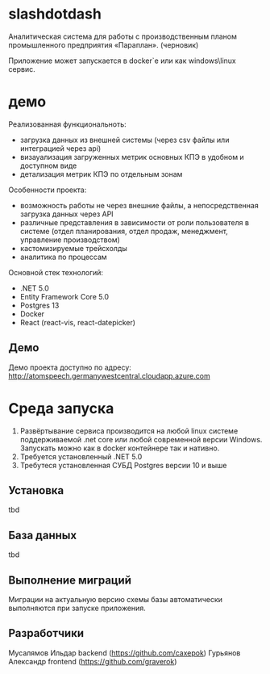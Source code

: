 # slashdotdash
Аналитическая система для работы с производственным планом промышленного предприятия «Параплан».
(черновик)


Приложение может запускается в docker`е или как windows\linux сервис.

# демо

Реализованная функциональноть:
 - загрузка данных из внешней системы (через csv файлы или интеграцией через api)
 - визауализация загруженных метрик основных КПЭ в удобном и доступном виде
 - детализация метрик КПЭ по отдельным зонам

Особенности проекта:
 - возможность работы не через внешние файлы, а непосредственная загрузка данных через API
 - различные представления в зависимости от роли пользователя в системе (отдел планирования, отдел продаж, менеджмент, управление производством)
 - кастомизируемые трейсхолды
 - аналитика по процессам

Основной стек технологий:

 - .NET 5.0
 - Entity Framework Core 5.0
 - Postgres 13
 - Docker
 - React (react-vis, react-datepicker)

## Демо
Демо проекта доступно по адресу: http://atomspeech.germanywestcentral.cloudapp.azure.com

# Среда запуска
1. Развёртывание сервиса производится на любой linux системе поддерживаемой .net core или любой современной версии Windows. Запускать можно как в docker контейнере так и нативно.
2. Требуется установленный .NET 5.0
3. Требутеся установленная СУБД Postgres версии 10 и выше

## Установка
tbd

## База данных
tbd

## Выполнение миграций
Миграции на актуальную версию схемы базы автоматически выполняются при запуске приложения.

## Разработчики
Мусалямов Ильдар backend (https://github.com/caxepok)
Гурьянов Александр frontend (https://github.com/graverok)